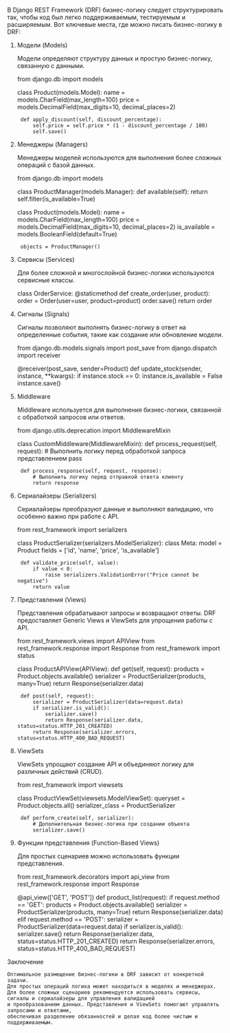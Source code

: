 В Django REST Framework (DRF) бизнес-логику следует структурировать так, чтобы код был легко поддерживаемым, 
тестируемым и расширяемым. Вот ключевые места, где можно писать бизнес-логику в DRF:


1. Модели (Models)
    
    Модели определяют структуру данных и простую бизнес-логику, связанную с данными.
    
    from django.db import models
    
    class Product(models.Model):
        name = models.CharField(max_length=100)
        price = models.DecimalField(max_digits=10, decimal_places=2)
        
        def apply_discount(self, discount_percentage):
            self.price = self.price * (1 - discount_percentage / 100)
            self.save()
    

2. Менеджеры (Managers)

    Менеджеры моделей используются для выполнения более сложных операций с базой данных.
    
    from django.db import models
    
    class ProductManager(models.Manager):
        def available(self):
            return self.filter(is_available=True)
    
    class Product(models.Model):
        name = models.CharField(max_length=100)
        price = models.DecimalField(max_digits=10, decimal_places=2)
        is_available = models.BooleanField(default=True)
        
        objects = ProductManager()


3. Сервисы (Services)

    Для более сложной и многослойной бизнес-логики используются сервисные классы.
    
    class OrderService:
        @staticmethod
        def create_order(user, product):
            order = Order(user=user, product=product)
            order.save()
            return order


4. Сигналы (Signals)

    Сигналы позволяют выполнять бизнес-логику в ответ на определенные события, такие как создание или обновление модели.
    
    from django.db.models.signals import post_save
    from django.dispatch import receiver
    
    @receiver(post_save, sender=Product)
    def update_stock(sender, instance, **kwargs):
        if instance.stock == 0:
            instance.is_available = False
            instance.save()


5. Middleware

    Middleware используется для выполнения бизнес-логики, связанной с обработкой запросов или ответов.
    
    from django.utils.deprecation import MiddlewareMixin
    
    class CustomMiddleware(MiddlewareMixin):
        def process_request(self, request):
            # Выполнить логику перед обработкой запроса представлением
            pass
    
        def process_response(self, request, response):
            # Выполнить логику перед отправкой ответа клиенту
            return response


6. Сериалайзеры (Serializers)

    Сериалайзеры преобразуют данные и выполняют валидацию, что особенно важно при работе с API.
    
    from rest_framework import serializers
    
    class ProductSerializer(serializers.ModelSerializer):
        class Meta:
            model = Product
            fields = ['id', 'name', 'price', 'is_available']
        
        def validate_price(self, value):
            if value < 0:
                raise serializers.ValidationError("Price cannot be negative")
            return value


7. Представления (Views)

    Представления обрабатывают запросы и возвращают ответы. DRF предоставляет Generic Views и ViewSets для упрощения работы с API.
    
    from rest_framework.views import APIView
    from rest_framework.response import Response
    from rest_framework import status
    
    class ProductAPIView(APIView):
        def get(self, request):
            products = Product.objects.available()
            serializer = ProductSerializer(products, many=True)
            return Response(serializer.data)
    
        def post(self, request):
            serializer = ProductSerializer(data=request.data)
            if serializer.is_valid():
                serializer.save()
                return Response(serializer.data, status=status.HTTP_201_CREATED)
            return Response(serializer.errors, status=status.HTTP_400_BAD_REQUEST)


8. ViewSets

    ViewSets упрощают создание API и объединяют логику для различных действий (CRUD).
    
    from rest_framework import viewsets
    
    class ProductViewSet(viewsets.ModelViewSet):
        queryset = Product.objects.all()
        serializer_class = ProductSerializer
    
        def perform_create(self, serializer):
            # Дополнительная бизнес-логика при создании объекта
            serializer.save()


9. Функции представления (Function-Based Views)

    Для простых сценариев можно использовать функции представления.
    
    from rest_framework.decorators import api_view
    from rest_framework.response import Response
    
    @api_view(['GET', 'POST'])
    def product_list(request):
        if request.method == 'GET':
            products = Product.objects.available()
            serializer = ProductSerializer(products, many=True)
            return Response(serializer.data)
        elif request.method == 'POST':
            serializer = ProductSerializer(data=request.data)
            if serializer.is_valid():
                serializer.save()
                return Response(serializer.data, status=status.HTTP_201_CREATED)
            return Response(serializer.errors, status=status.HTTP_400_BAD_REQUEST)


Заключение

    Оптимальное размещение бизнес-логики в DRF зависит от конкретной задачи. 
    Для простых операций логика может находиться в моделях и менеджерах. 
    Для более сложных сценариев рекомендуется использовать сервисы, сигналы и сериалайзеры для управления валидацией 
    и преобразованием данных. Представления и ViewSets помогают управлять запросами и ответами, 
    обеспечивая разделение обязанностей и делая код более чистым и поддерживаемым.
